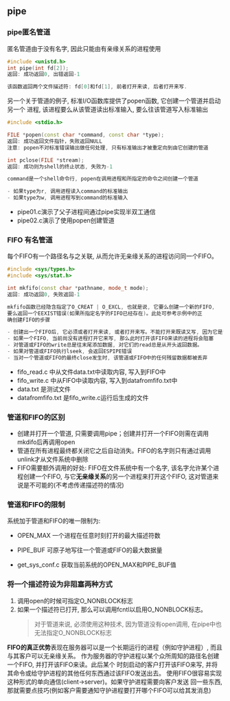 ## pipe

### pipe匿名管道

匿名管道由于没有名字, 因此只能由有亲缘关系的进程使用

```cpp
#include <unistd.h>
int pipe(int fd[2]);
返回: 成功返回0, 出错返回-1

该函数返回两个文件描述符: fd[0]和fd[1], 前者打开来读, 后者打开来写.

```

另一个关于管道的例子, 标准I/O函数库提供了popen函数, 它创建一个管道并启动另一个
进程, 该进程要么从该管道读出标准输入, 要么往该管道写入标准输出

```cpp
#include <stdio.h>

FILE *popen(const char *command, const char *type);
返回: 成功返回文件指针，失败返回NULL
注意: popen不对标准错误输出做任何处理, 只有标准输出才被重定向到由它创建的管道

int pclose(FILE *stream);
返回: 成功则为shell的终止状态, 失败为-1

command是一个shell命令行, popen在调用进程和所指定的命令之间创建一个管道

- 如果type为r, 调用进程读入command的标准输出
- 如果type为w, 调用进程写到command的标准输入

```

* pipe01.c演示了父子进程间通过pipe实现半双工通信
* pipe02.c演示了使用popen创建管道

### FIFO 有名管道

每个FIFO有一个路径名与之关联, 从而允许无亲缘关系的进程访问同一个FIFO。

```cpp
#include <sys/types.h>
#include <sys/stat.h>

int mkfifo(const char *pathname, mode_t mode);
返回: 成功返回0, 失败返回-1

mkfifo函数已经隐含指定了O_CREAT | O_EXCL, 也就是说, 它要么创建一个新的FIFO,
要么返回一个EEXIST错误(如果所指定名字的FIFO已经存在)。此处可参考示例中的正
确创建FIFO的步骤

- 创建出一个FIFO后, 它必须或者打开来读, 或者打开来写。不能打开来既读又写, 因为它是**半双工**的
- 如果一个FIFO, 当前尚没有进程打开它来写, 那么此时打开该FIFO来读的进程将会阻塞
- 对管道或FIFO的write总是往末尾添加数据, 对它们的read总是从开头返回数据。
- 如果对管道或FIFO执行lseek, 会返回ESPIPE错误
- 当对一个管道或FIFO的最终close发生时, 该管道或FIFO中的任何残留数据都被丢弃

```

* fifo_read.c 中从文件data.txt中读取内容, 写入到FIFO中
* fifo_write.c 中从FIFO中读取内容, 写入到datafromfifo.txt中
* data.txt 是测试文件
* datafromfifo.txt 是fifo_write.c运行后生成的文件

### 管道和FIFO的区别

* 创建并打开一个管道, 只需要调用pipe；创建并打开一个FIFO则需在调用mkdifo后再调用open
* 管道在所有进程最终都关闭它之后自动消失。FIFO的名字则只有通过调用unlink才从文件系统中删除
* FIFO需要额外调用的好处: FIFO在文件系统中有一个名字, 该名字允许某个进程创建一个FIFO, 与它**无亲缘关系**的另一个进程来打开这个FIFO, 这对管道来说是不可能的(不考虑传递描述符的情况)

### 管道和FIFO的限制

系统加于管道和FIFO的唯一限制为:

* OPEN_MAX 一个进程在任意时刻打开的最大描述符数
* PIPE_BUF 可原子地写往一个管道或FIFO的最大数据量

* get_sys_conf.c 获取当前系统的OPEN_MAX和PIPE_BUF值


### 将一个描述符设为非阻塞两种方式

1. 调用open的时候可指定O_NONBLOCK标志
2. 如果一个描述符已打开, 那么可以调用fcntl以启用O_NONBLOCK标志。
   > 对于管道来说, 必须使用这种技术, 因为管道没有open调用, 在pipe中也无法指定O_NONBLOCK标志

**FIFO的真正优势**表现在服务器可以是一个长期运行的进程（例如守护进程）, 而且与其客户可以无亲缘关系。
作为服务器的守护进程以某个众所周知的路径名创建一个FIFO, 并打开该FIFO来读。此后某个
时刻启动的客户打开该FIFO来写, 并将其命令或给守护进程的其他任何东西通过该FIFO发送出去。
使用FIFO很容易实现这种形式的单向通信(client->server)。如果守护进程需要向客户发送
回一些东西, 那就需要点技巧(例如客户需要通知守护进程要打开哪个FIFO可以给其发消息)

